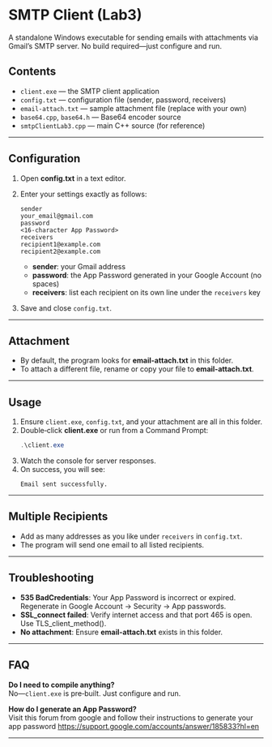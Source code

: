 # SMTP Client (Lab3)

A standalone Windows executable for sending emails with attachments via Gmail’s SMTP server. No build required—just configure and run.

## Contents
- `client.exe` — the SMTP client application
- `config.txt` — configuration file (sender, password, receivers)
- `email-attach.txt` — sample attachment file (replace with your own)
- `base64.cpp`, `base64.h` — Base64 encoder source
- `smtpClientLab3.cpp` — main C++ source (for reference)

---

## Configuration
1. Open **config.txt** in a text editor.
2. Enter your settings exactly as follows:
   ```text
   sender
   your_email@gmail.com
   password
   <16-character App Password>
   receivers
   recipient1@example.com
   recipient2@example.com
   ```
   - **sender**: your Gmail address
   - **password**: the App Password generated in your Google Account (no spaces)
   - **receivers**: list each recipient on its own line under the `receivers` key

3. Save and close `config.txt`.

---

## Attachment
- By default, the program looks for **email-attach.txt** in this folder.
- To attach a different file, rename or copy your file to **email-attach.txt**.

---

## Usage
1. Ensure `client.exe`, `config.txt`, and your attachment are all in this folder.
2. Double‑click **client.exe** or run from a Command Prompt:
   ```powershell
   .\client.exe
   ```
3. Watch the console for server responses.
4. On success, you will see:
   ```text
   Email sent successfully.
   ```

---

## Multiple Recipients
- Add as many addresses as you like under `receivers` in `config.txt`.
- The program will send one email to all listed recipients.

---

## Troubleshooting
- **535 BadCredentials**: Your App Password is incorrect or expired. Regenerate in Google Account → Security → App passwords.
- **SSL_connect failed**: Verify internet access and that port 465 is open. Use TLS_client_method().
- **No attachment**: Ensure **email-attach.txt** exists in this folder.

---

## FAQ
**Do I need to compile anything?**  
No—`client.exe` is pre‑built. Just configure and run.

**How do I generate an App Password?**  
Visit this forum from google and follow their instructions to generate your app password
https://support.google.com/accounts/answer/185833?hl=en

---

